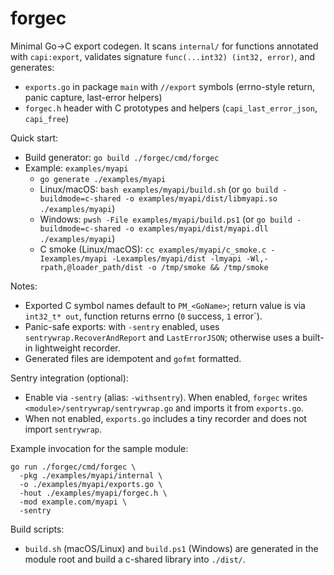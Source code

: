 # forgec
Minimal Go→C export codegen. It scans `internal/` for functions annotated with `capi:export`, validates signature `func(...int32) (int32, error)`, and generates:

- `exports.go` in package `main` with `//export` symbols (errno-style return, panic capture, last-error helpers)
- `forgec.h` header with C prototypes and helpers (`capi_last_error_json`, `capi_free`)

Quick start:

- Build generator: `go build ./forgec/cmd/forgec`
- Example: `examples/myapi`
  - `go generate ./examples/myapi`
  - Linux/macOS: `bash examples/myapi/build.sh` (or `go build -buildmode=c-shared -o examples/myapi/dist/libmyapi.so ./examples/myapi`)
  - Windows: `pwsh -File examples/myapi/build.ps1` (or `go build -buildmode=c-shared -o examples/myapi/dist/myapi.dll ./examples/myapi`)
  - C smoke (Linux/macOS): `cc examples/myapi/c_smoke.c -Iexamples/myapi -Lexamples/myapi/dist -lmyapi -Wl,-rpath,@loader_path/dist -o /tmp/smoke && /tmp/smoke`

Notes:

- Exported C symbol names default to `PM_<GoName>`; return value is via `int32_t* out`, function returns errno (`0` success, `1` error`).
- Panic-safe exports: with `-sentry` enabled, uses `sentrywrap.RecoverAndReport` and `LastErrorJSON`; otherwise uses a built-in lightweight recorder.
- Generated files are idempotent and `gofmt` formatted.

Sentry integration (optional):

- Enable via `-sentry` (alias: `-withsentry`). When enabled, `forgec` writes `<module>/sentrywrap/sentrywrap.go` and imports it from `exports.go`.
- When not enabled, `exports.go` includes a tiny recorder and does not import `sentrywrap`.

Example invocation for the sample module:

```
go run ./forgec/cmd/forgec \
  -pkg ./examples/myapi/internal \
  -o ./examples/myapi/exports.go \
  -hout ./examples/myapi/forgec.h \
  -mod example.com/myapi \
  -sentry
```

Build scripts:

- `build.sh` (macOS/Linux) and `build.ps1` (Windows) are generated in the module root and build a c-shared library into `./dist/`.

